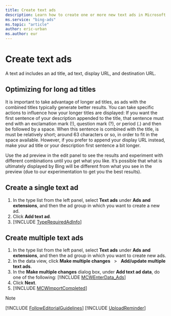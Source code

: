 ```yaml
---
title: Create text ads
description: Learn how to create one or more new text ads in Microsoft Advertising Editor.
ms.service: "bing-ads"
ms.topic: "article"
author: eric-urban
ms.author: eur
---
```


# Create text ads

A text ad includes an ad title, ad text, display URL, and destination URL.

## Optimizing for long ad titles

It is important to take advantage of longer ad titles, as ads with the combined titles typically generate better results. You can take specific actions to influence how your longer titles are displayed: If you want the first sentence of your description appended to the title, that sentence must end with an exclamation mark (!), question mark (?), or period (.) and then be followed by a space. When this sentence is combined with the title, is must be relatively short; around 63 characters or so, in order to fit in the space available. However, if you prefer to append your display URL instead, make your ad title or your description first sentence a bit longer.

Use the ad preview in the edit panel to see the results and experiment with different combinations until you get what you like. It’s possible that what is ultimately displayed by Bing will be different from what you see in the preview (due to our experimentation to get you the best results).

## Create a single text ad
1. In the type list from the left panel, select **Text ads** under **Ads and extensions**, and then the ad group in which you want to create a new ad.
1. Click **Add text ad**.
1. [!INCLUDE [TypeRequiredAdInfo](./includes/TypeRequiredAdInfo.md)]

## Create multiple text ads
1. In the type list from the left panel, select **Text ads** under **Ads and extensions**, and then the ad group in which you want to create new ads.
1. In the data view, click **Make multiple changes** &nbsp; &gt; &nbsp; **Add/update multiple text ads**.
1. In the **Make multiple changes** dialog box, under **Add text ad data**, do one of the following:				[!INCLUDE [MCWEnterData_Ads](./includes/MCWEnterData_Ads.md)]
1. Click **Next**.
1. [!INCLUDE [MCWImportCompleted](./includes/MCWImportCompleted.md)]

> [!NOTE]
> [!INCLUDE [FollowEditorialGuidelines](./includes/FollowEditorialGuidelines.md)]
> [!INCLUDE [UploadReminder](./includes/UploadReminder.md)]


